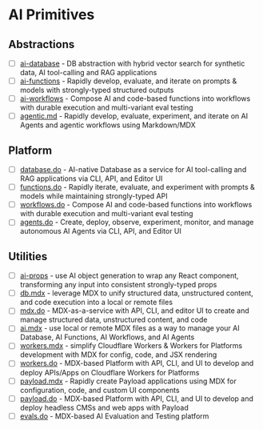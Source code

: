 # AI Primitives

## Abstractions

- [ ] [ai-database](./packages/ai-database) - DB abstraction with hybrid vector search for synthetic data, AI tool-calling and RAG applications
- [ ] [ai-functions](./packages/ai-functions) - Rapidly develop, evaluate, and iterate on prompts & models with strongly-typed structured outputs
- [ ] [ai-workflows](./packages/ai-workflows) - Compose AI and code-based functions into workflows with durable execution and multi-variant eval testing
- [ ] [agentic.md](./packages/agentic.md) - Rapidly develop, evaluate, experiment, and iterate on AI Agents and agentic workflows using Markdown/MDX

## Platform

- [ ] [database.do](./packages/database.do) - AI-native Database as a service for AI tool-calling and RAG applications via CLI, API, and Editor UI
- [ ] [functions.do](./packages/functions.do) - Rapidly iterate, evaluate, and experiment with prompts & models while maintaining strongly-typed API
- [ ] [workflows.do](./packages/workflows.do) - Compose AI and code-based functions into workflows with durable execution and multi-variant eval testing
- [ ] [agents.do](./packages/agents.do) - Create, deploy, observe, experiment, monitor, and manage autonomous AI Agents via CLI, API, and Editor UI

## Utilities

- [ ] [ai-props](./packages/ai-props) - use AI object generation to wrap any React component, transforming any input into consistent strongly-typed props
- [ ] [db.mdx](./packages/db.mdx) - leverage MDX to unify structured data, unstructured content, and code execution into a local or remote files
- [ ] [mdx.do](./packages/mdx.do) - MDX-as-a-service with API, CLI, and editor UI to create and manage structured data, unstructured content, and code
- [ ] [ai.mdx](./packages/ai.mdx) - use local or remote MDX files as a way to manage your AI Database, AI Functions, AI Workflows, and AI Agents
- [ ] [workers.mdx](./packages/workers.mdx) - simplify Cloudflare Workers & Workers for Platforms development with MDX for config, code, and JSX rendering
- [ ] [workers.do](./packages/workers.do) - MDX-based Platform with API, CLI, and UI to develop and deploy APIs/Apps on Cloudflare Workers for Platforms
- [ ] [payload.mdx](./packages/payload.mdx) - Rapidly create Payload applications using MDX for configuration, code, and custom UI components
- [ ] [payload.do](./packages/payload.do) - MDX-based Platform with API, CLI, and UI to develop and deploy headless CMSs and web apps with Payload
- [ ] [evals.do](./packages/payload.do) - MDX-based AI Evaluation and Testing platform
